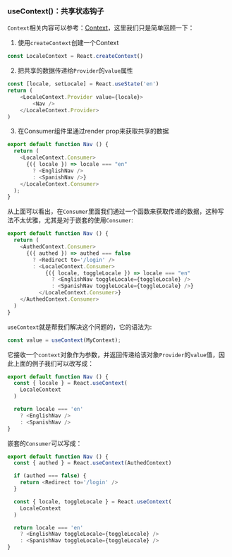 ### useContext()：共享状态钩子
`Context`相关内容可以参考：[Context](./react/context.md)，这里我们只是简单回顾一下： 

1. 使用`createContext`创建一个Context
```javascript
const LocaleContext = React.createContext()
```
2. 把共享的数据传递给`Provider`的`value`属性
```javascript
const [locale, setLocale] = React.useState('en')
return (
    <LocaleContext.Provider value={locale}>
        <Nav />
    </LocaleContext.Provider>
)
```
3. 在Consumer组件里通过render prop来获取共享的数据
```javascript
export default function Nav () {
  return (
    <LocaleContext.Consumer>
      {({ locale }) => locale === "en" 
        ? <EnglishNav />
        : <SpanishNav />}
    </LocaleContext.Consumer>
  );
}
```
从上面可以看出，在`Consumer`里面我们通过一个函数来获取传递的数据，这种写法不太优雅，尤其是对于嵌套的使用`Consumer`:
```javascript
export default function Nav () {
  return (
    <AuthedContext.Consumer>
      {({ authed }) => authed === false
        ? <Redirect to='/login' />
        : <LocaleContext.Consumer>
            {({ locale, toggleLocale }) => locale === "en" 
              ? <EnglishNav toggleLocale={toggleLocale} />
              : <SpanishNav toggleLocale={toggleLocale} />}
          </LocaleContext.Consumer>}
    </AuthedContext.Consumer>
  ) 
}
```
`useContext`就是帮我们解决这个问题的，它的语法为:
```js
const value = useContext(MyContext);
```
它接收一个`context`对象作为参数，并返回传递给该对象`Provider`的`value`值，因此上面的例子我们可以改写成：
```js
export default function Nav () {
  const { locale } = React.useContext(
    LocaleContext
  )

  return locale === 'en'
    ? <EnglishNav />
    : <SpanishNav />
}
```
嵌套的`Consumer`可以写成：
```js
export default function Nav () {
  const { authed } = React.useContext(AuthedContext)

  if (authed === false) {
    return <Redirect to='/login' />
  }

  const { locale, toggleLocale } = React.useContext(
    LocaleContext
  )

  return locale === 'en'
    ? <EnglishNav toggleLocale={toggleLocale} />
    : <SpanishNav toggleLocale={toggleLocale} />
}
```